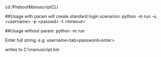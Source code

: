 cd /PrebootManuscriptCLI



##Usage with param will create standard login scenarion:
python -m run -u \<username> -p \<passwd> -t \<timeout>




##Usage without param:
python -m run

Enter full string:
e.g. username\<tab>password\<enter>



writes to C:\\manuscript.bin